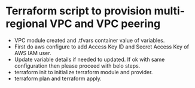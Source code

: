 # Terraform script to provision multi-regional VPC and VPC peering

* VPC module created and .tfvars container value of variables. 
* First do aws configure to add Access Key ID and Secret Access Key of AWS IAM user. 
* Update variable details if needed to updated. If ok with same configuration then please proceed with belo steps. 
* terraform init to initialize terraform module and provider. 
* terraform plan and terraform apply. 



[def]: https://www.google.com/imgres?imgurl=https%3A%2F%2Fdocs.aws.amazon.com%2Fimages%2Fvpc%2Flatest%2Fpeering%2Fimages%2Fpeering-intro-diagram.png&imgrefurl=https%3A%2F%2Fdocs.aws.amazon.com%2Fvpc%2Flatest%2Fpeering%2Fwhat-is-vpc-peering.html&tbnid=a-SKxdTGhjCy1M&vet=10CBgQxiAoCWoXChMI2LSinIfH_QIVAAAAAB0AAAAAEAc..i&docid=lSHOS-OMERSo8M&w=499&h=161&itg=1&q=png%20image%20for%20vpc%20peering&ved=0CBgQxiAoCWoXChMI2LSinIfH_QIVAAAAAB0AAAAAEAc